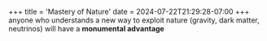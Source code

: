 +++
title = 'Mastery of Nature'
date = 2024-07-22T21:29:28-07:00
+++
anyone who understands a new way to exploit nature (gravity, dark matter, neutrinos) will have a **monumental advantage**
